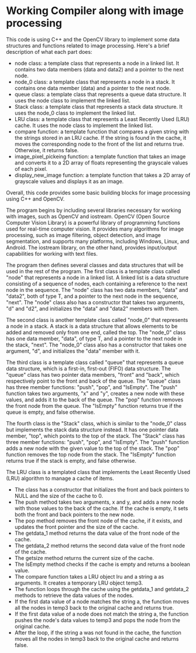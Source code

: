 # Working Compiler along with image processing
This code is using C++ and the OpenCV library to implement some data structures and functions related to image processing. Here's a brief description of what each part does:

* node class: a template class that represents a node in a linked list. It contains two data members (data and data2) and a pointer to the next node.
* node_0 class: a template class that represents a node in a stack. It contains one data member (data) and a pointer to the next node.
* queue class: a template class that represents a queue data structure. It uses the node class to implement the linked list.
* Stack class: a template class that represents a stack data structure. It uses the node_0 class to implement the linked list.
* LRU class: a template class that represents a Least Recently Used (LRU) cache. It uses the node class to implement the linked list.
* compare function: a template function that compares a given string with the strings stored in an LRU cache. If the string is found in the cache, it moves the corresponding node to the front of the list and returns true. Otherwise, it returns false.
* image_pixel_pickeing function: a template function that takes an image and converts it to a 2D array of floats representing the grayscale values of each pixel.
* display_new_image function: a template function that takes a 2D array of grayscale values and displays it as an image.

Overall, this code provides some basic building blocks for image processing using C++ and OpenCV.

The program begins by including several libraries necessary for working with images, such as OpenCV and iostream. OpenCV (Open Source Computer Vision Library) is a powerful library of programming functions used for real-time computer vision. It provides many algorithms for image processing, such as image filtering, object detection, and image segmentation, and supports many platforms, including Windows, Linux, and Android. The iostream library, on the other hand, provides input/output capabilities for working with text files.

The program then defines several classes and data structures that will be used in the rest of the program. The first class is a template class called "node" that represents a node in a linked list. A linked list is a data structure consisting of a sequence of nodes, each containing a reference to the next node in the sequence. The "node" class has two data members, "data" and "data2", both of type T, and a pointer to the next node in the sequence, "next". The "node" class also has a constructor that takes two arguments, "d" and "d2", and initializes the "data" and "data2" members with them.

The second class is another template class called "node_0" that represents a node in a stack. A stack is a data structure that allows elements to be added and removed only from one end, called the top. The "node_0" class has one data member, "data", of type T, and a pointer to the next node in the stack, "next". The "node_0" class also has a constructor that takes one argument, "d", and initializes the "data" member with it.

The third class is a template class called "queue" that represents a queue data structure, which is a first-in, first-out (FIFO) data structure. The "queue" class has two pointer data members, "front" and "back", which respectively point to the front and back of the queue. The "queue" class has three member functions: "push", "pop", and "IsEmpty". The "push" function takes two arguments, "x" and "y", creates a new node with these values, and adds it to the back of the queue. The "pop" function removes the front node from the queue. The "IsEmpty" function returns true if the queue is empty, and false otherwise.

The fourth class is the "Stack" class, which is similar to the "node_0" class but implements the stack data structure instead. It has one pointer data member, "top", which points to the top of the stack. The "Stack" class has three member functions: "push", "pop", and "IsEmpty". The "push" function adds a new node with the given value to the top of the stack. The "pop" function removes the top node from the stack. The "IsEmpty" function returns true if the stack is empty, and false otherwise.

The LRU class is a templated class that implements the Least Recently Used (LRU) algorithm to manage a cache of items.
* The class has a constructor that initializes the front and back pointers to NULL and the size of the cache to 0.
* The push method takes two arguments, x and y, and adds a new node with those values to the back of the cache. If the cache is empty, it sets both the front and back pointers to the new node.
* The pop method removes the front node of the cache, if it exists, and updates the front pointer and the size of the cache.
* The getdata_1 method returns the data value of the front node of the cache.
* The getdata_2 method returns the second data value of the front node of the cache.
* The getsize method returns the current size of the cache.
* The IsEmpty method checks if the cache is empty and returns a boolean value.
* The compare function takes a LRU object lru and a string a as arguments. It creates a temporary LRU object temp3.
* The function loops through the cache using the getdata_1 and getdata_2 methods to retrieve the data values of the nodes.
* If the first data value of a node matches the string a, the function moves all the nodes in temp3 back to the original cache and returns true.
* If the first data value of a node does not match the string a, the function pushes the node's data values to temp3 and pops the node from the original cache.
* After the loop, if the string a was not found in the cache, the function moves all the nodes in temp3 back to the original cache and returns false.
